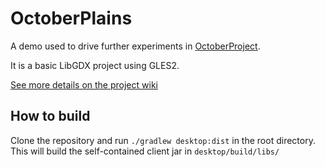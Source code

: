 # OctoberPlains

A demo used to drive further experiments in [OctoberProject](https://github.com/jmdisher/OctoberProject).

It is a basic LibGDX project using GLES2.

[See more details on the project wiki](https://github.com/jmdisher/OctoberPlains/wiki)


## How to build

Clone the repository and run `./gradlew desktop:dist` in the root directory.  This will build the self-contained client jar in  `desktop/build/libs/`

